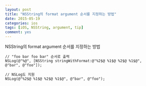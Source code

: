 ```yaml
---
layout: post
title: "NSString의 format argument 순서를 지정하는 방법"
date: 2015-05-19
categories: ios
tags: [iOS, NSString, argument, tip]
comment: yes
---
```


NSString의 format argument 순서를 지정하는 방법

```objc
// "foo bar foo bar" 순서로 출력
NSLog(@"%@", [NSString stringWithFormat:@"%2$@ %1$@ %2$@ %1$@", @"bar", @"foo"]);

// NSLog도 지원
NSLog(@"%2$@ %1$@ %2$@ %1$@", @"bar", @"foo");
```
